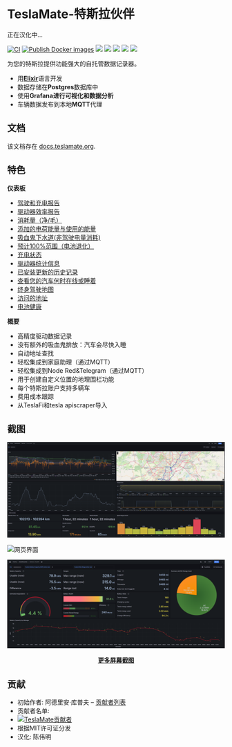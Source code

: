 # TeslaMate-特斯拉伙伴
正在汉化中...

[![CI](https://github.com/teslamate-org/teslamate/actions/workflows/elixir.yml/badge.svg)](https://github.com/teslamate-org/teslamate/actions/workflows/elixir.yml)
[![Publish Docker images](https://github.com/teslamate-org/teslamate/actions/workflows/buildx.yml/badge.svg)](https://github.com/teslamate-org/teslamate/actions/workflows/buildx.yml)
[![](https://coveralls.io/repos/github/teslamate-org/teslamate/badge.svg?branch=master)](https://coveralls.io/github/teslamate-org/teslamate?branch=master)
[![](https://img.shields.io/docker/v/teslamate/teslamate/latest)](https://hub.docker.com/r/teslamate/teslamate)
[![](https://img.shields.io/docker/image-size/teslamate/teslamate/latest)](https://hub.docker.com/r/teslamate/teslamate)
[![](https://img.shields.io/docker/pulls/teslamate/teslamate?color=%23099cec)](https://hub.docker.com/r/teslamate/teslamate)
[![](https://img.shields.io/badge/Donate-PayPal-ff69b4.svg)](https://www.paypal.com/cgi-bin/webscr?cmd=_s-xclick&hosted_button_id=YE4CPXRAV9CVL&source=url)

为您的特斯拉提供功能强大的自托管数据记录器。

- 用[**Elixir**](https://elixir-lang.org/)语言开发
- 数据存储在**Postgres**数据库中
- 使用**Grafana进行可视化和数据分析**
- 车辆数据发布到本地**MQTT**代理

## 文档

该文档存在 [docs.teslamate.org](https://docs.teslamate.org/).

## 特色

**仪表板**

- [驾驶和充电报告](https://docs.teslamate.org/docs/screenshots#charging-details)
- [驱动器效率报告](https://docs.teslamate.org/docs/screenshots#efficiency)
- [消耗量（净/毛）](https://docs.teslamate.org/docs/screenshots#efficiency)
- [添加的电荷能量与使用的能量](https://docs.teslamate.org/docs/screenshots#charges)
- [吸血鬼下水道(非驾驶电量消耗)](https://docs.teslamate.org/docs/screenshots#vampire-drain)
- [预计100%范围（电池退化）](https://docs.teslamate.org/docs/screenshots#projected-range)
- [充电状态](https://docs.teslamate.org/docs/screenshots#charging-stats)
- [驱动器统计信息](https://docs.teslamate.org/docs/screenshots#drive-stats)
- [已安装更新的历史记录](https://docs.teslamate.org/docs/screenshots#updates)
- [查看您的汽车何时在线或睡着](https://docs.teslamate.org/docs/screenshots#states)
- [终身驾驶地图](https://docs.teslamate.org/docs/screenshots/#lifetime-driving-map)
- [访问的地址](https://docs.teslamate.org/docs/screenshots/#visited-addresses)
- [电池健康](https://docs.teslamate.org/docs/screenshots/#battery-health)

**概要**

- 高精度驱动数据记录
- 没有额外的吸血鬼排放：汽车会尽快入睡
- 自动地址查找
- 轻松集成到家庭助理（通过MQTT）
- 轻松集成到Node Red&Telegram（通过MQTT）
- 用于创建自定义位置的地理围栏功能
- 每个特斯拉账户支持多辆车
- 费用成本跟踪
- 从TeslaFi和tesla apiscraper导入

## 截图

![驱动器详细信息](/website/static/screenshots/drive.png)

![网页界面](/website/static/screenshots/web_interface.png) 

![电池健康状况](/website/static/screenshots/battery-health.png)

<p align="center">
  <strong><a href="https://docs.teslamate.org/docs/screenshots">更多屏幕截图</a></strong>
</p>

## 贡献

- 初始作者: 阿德里安·库普夫 – [贡献者列表](https://github.com/teslamate-org/teslamate/graphs/contributors)
- 贡献者名单:
- <a href="https://github.com/teslamate-org/teslamate/graphs/contributors"><img src="https://contrib.rocks/image?repo=teslamate-org/teslamate"  alt="TeslaMate贡献者"/></a>
- 根据MIT许可证分发
- 汉化: 陈伟明

